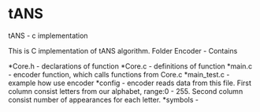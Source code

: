 # tANS
 tANS - c implementation
 
 
This is C implementation of tANS algorithm.
Folder Encoder - Contains

*Core.h - declarations of function 
*Core.c - definitions of function
*main.c - encoder function, which calls functions from Core.c
*main_test.c - example how use encoder
*config - encoder reads data from this file. First column consist letters from our alphabet, range:0 - 255.
Second column consist number of appearances for each letter.
*symbols - 
